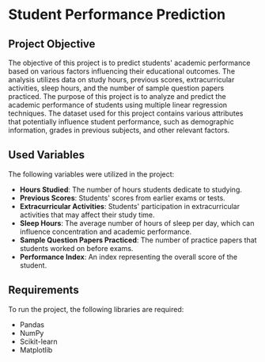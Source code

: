# Student Performance Prediction

## Project Objective

The objective of this project is to predict students' academic performance based on various factors influencing their educational outcomes. The analysis utilizes data on study hours, previous scores, extracurricular activities, sleep hours, and the number of sample question papers practiced. The purpose of this project is to analyze and predict the academic performance of students using multiple linear regression techniques. The dataset used for this project contains various attributes that potentially influence student performance, such as demographic information, grades in previous subjects, and other relevant factors.

## Used Variables

The following variables were utilized in the project:

- **Hours Studied**: The number of hours students dedicate to studying.
- **Previous Scores**: Students' scores from earlier exams or tests.
- **Extracurricular Activities**: Students' participation in extracurricular activities that may affect their study time.
- **Sleep Hours**: The average number of hours of sleep per day, which can influence concentration and academic performance.
- **Sample Question Papers Practiced**: The number of practice papers that students worked on before exams.
- **Performance Index**: An index representing the overall score of the student.

## Requirements

To run the project, the following libraries are required:
- Pandas
- NumPy
- Scikit-learn
- Matplotlib
